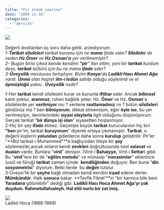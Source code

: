 ```yaml
---
title: "Pir olmak üzerine"
date: "2009-11-16"
categories: 
  - "dervish"
---
```


![](/uploads/image/golden_chain.jpg) 

Değerli dostlardan üç soru daha geldi. arzediyorum:  
_1-**Tarikat silsileleri** tarikat kurumu için ne **mana** ifade eder? **Silsileler** de neden **Hz.Ömer** ve **Hz.Osman'a** yer verilmemiştir?  
2- Bugün birisi çıksa bende kendimi **"pir**" ilan ettim, yeni bir **tarikat** kurdum dese, **tarikat** kültürü için bu ne mana **ifade** eder?  
3-**Üveysilik** mevzuusu tartışılıyor. Bizim **Konya**'da **Ladikli Hacı Ahmet Ağa** vardı. **Ümmi** olan hazret **ilm-i ledün** sahibi olduğu söylenirdi ve el **öpmüşlüğü** yoktu.. **Üveysilik** nedir?_

1-Her **tarikat** kendi silsilesini kurar ve bununla **iftihar** eder. Ancak **bilimsel** kanıt yoktur, **aranmaz**, ruhen bağlılık yeter. Hz. **Ömer** ve Hz. **Osman**'a silsilelerde yer **verilmiyor** mu ? verilene **rastlamadınız** mı ? bütün **silsileleri** gördünüz mü ? ben **bilmiyorum**, dikkat etmemişim, eğer **öyle ise**, bu yer verilmeyişin, devirlerindeki **siyasi olaylarla** ilgili olduğunu düşünüyorum. Gerçek tarikat "**bir dünya işi olan**" siyasetten hoşlanmıyor.  
2-Hiç bir şey **ifade** etmez. Geçmişte büyük **tarikat** kurucularının hiç biri **"ben** pir'im, tarikat **kuruyorum**" diyerek ortaya çıkmamıştır. **Tarikat**, o değerli kişilerin **yolundan** gidenlerce daha sonra **kurulup** geliştirilir. Pir'ler "**Biz tarikat-ı Muhammed"**e bağlıyızdan öteye bir **şey** söylemezler,ancak onların kendi **zevkleri** doğrultusunda özel **salavat** ve **duaları** vardır. Bunlara "**vird**" deniyor. (Vird-i **Bahaiyye,** Vird-i **Settar**) gibi) Bu "**vird**"lere bir de "**eğitim metodu**" ve münasip "**merasimler**" eklenince (usül ve fûruğ) **tarikat** zaman içinde  **kendiliğinden** doğuyor. Ben buna "**din sosyometrisi**" diyorum. Belki ilerde  bu **değim** tutulur.  
3-Üveysi'lik bir **şeyhe** bağlı olmadan kendi kendini **irşad** edene derler. **Mümkündür**. Halk **sonuca** bakar. **Tevfik Fikret'**in "bir karınca bile beni **Yaradana** götürebilir" dediği gibi. **Ladikli Hacı Hoca Ahmet Ağa'**yı çok duydum. **Rahmetullahıaleyh. Hal** ehli **nurlu** bir **zat** imiş**.**

![](/uploads/image/ahmet.jpg)  
Ladikli Hoca (1888-1969)
